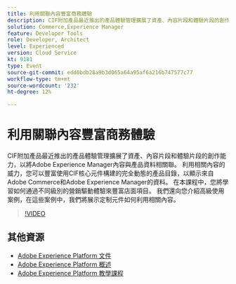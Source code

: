 ```yaml
---
title: 利用關聯內容豐富商務體驗
description: CIF附加產品最近推出的產品體驗管理擴展了資產、內容片段和體驗片段的創作能力，以將Adobe Experience Manager內容與產品資料相關聯。 利用相關內容的威力，您可以豐富使用CIF核心元件構建的完全動態的產品目錄，以顯示來自Adobe Commerce和Adobe Experience Manager的資料。 在本課程中，您將學習如何通過不同級別的營銷驅動體驗來豐富店面項目。 我們還向您介紹高級使用案例，在這些案例中，我們將展示定制元件如何利用相關內容。
solution: Commerce,Experience Manager
feature: Developer Tools
role: Developer, Architect
level: Experienced
version: Cloud Service
kt: 9181
type: Event
source-git-commit: edd0bdb28a9b3d065a64a95af6a216b747577c77
workflow-type: tm+mt
source-wordcount: '232'
ht-degree: 12%

---
```


# 利用關聯內容豐富商務體驗

CIF附加產品最近推出的產品體驗管理擴展了資產、內容片段和體驗片段的創作能力，以將Adobe Experience Manager內容與產品資料相關聯。 利用相關內容的威力，您可以豐富使用CIF核心元件構建的完全動態的產品目錄，以顯示來自Adobe Commerce和Adobe Experience Manager的資料。 在本課程中，您將學習如何通過不同級別的營銷驅動體驗來豐富店面項目。 我們還向您介紹高級使用案例，在這些案例中，我們將展示定制元件如何利用相關內容。

>[!VIDEO](https://video.tv.adobe.com/v/337772/?quality=12&learn=on&hidetitle=true)

## 其他資源

- [Adobe Experience Platform 文件](https://experienceleague.adobe.com/docs/experience-platform.html)
- [Adobe Experience Platform 概述](https://experienceleague.adobe.com/docs/experience-platform/landing/home.html?lang=zh-Hant)
- [Adobe Experience Platform 教學課程](https://experienceleague.adobe.com/docs/platform-learn/tutorials/overview.html?lang=zh-Hant)
